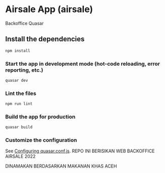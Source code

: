 # Airsale App (airsale)

Backoffice Quasar

## Install the dependencies
```bash
npm install
```

### Start the app in development mode (hot-code reloading, error reporting, etc.)
```bash
quasar dev
```

### Lint the files
```bash
npm run lint
```

### Build the app for production
```bash
quasar build
```

### Customize the configuration
See [Configuring quasar.conf.js](https://quasar.dev/quasar-cli/quasar-conf-js).
REPO INI BERISIKAN WEB BACKOFFICE AIRSALE 2022

DINAMAKAN BERDASARKAN MAKANAN KHAS ACEH
